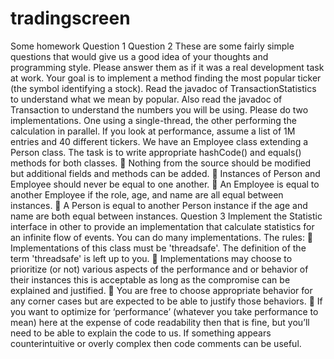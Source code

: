 # tradingscreen

 Some homework Question 1
Question 2
  These are some fairly simple questions that would give us a good idea of your thoughts and programming style. Please answer them as if it was a real development task at work.
   Your goal is to implement a method finding the most popular ticker (the symbol identifying a stock).
Read the javadoc of TransactionStatistics to understand what we mean by popular. Also read the javadoc of Transaction to understand the numbers you will be using.
 Please do two implementations. One using a single-thread, the other performing the calculation in parallel. If you look at performance, assume a list of 1M entries and 40 different tickers.
   We have an Employee class extending a Person class. The task is to write appropriate hashCode() and equals() methods for both classes.
  Nothing from the source should be modified but additional fields and methods can be added.
 Instances of Person and Employee should never be equal to one another.
 An Employee is equal to another Employee if the role, age, and name are all equal between
instances.
 A Person is equal to another Person instance if the age and name are both equal between
instances.
 Question 3
  Implement the Statistic interface in other to provide an implementation that calculate statistics for an infinite flow of events. You can do many implementations.
The rules:
  Implementations of this class must be 'threadsafe'. The definition of the term 'threadsafe' is left up to you.
  Implementations may choose to prioritize (or not) various aspects of the performance and or behavior of their instances this is acceptable as long as the compromise can be explained and justified.
 You are free to choose appropriate behavior for any corner cases but are expected to be able to justify those behaviors.
 If you want to optimize for ‘performance’ (whatever you take performance to mean) here at the expense of code readability then that is fine, but you’ll need to be able to explain the code to us. If something appears counterintuitive or overly complex then code comments can be useful.

